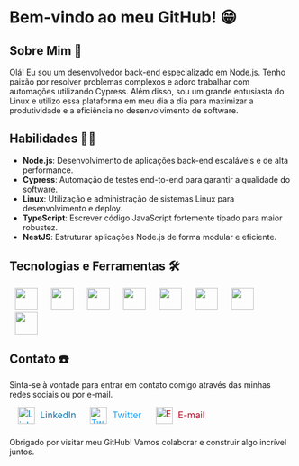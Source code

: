 # Bem-vindo ao meu GitHub! 😁

## Sobre Mim 📖

Olá! Eu sou um desenvolvedor back-end especializado em Node.js. Tenho paixão por resolver problemas complexos e adoro trabalhar com automações utilizando Cypress. Além disso, sou um grande entusiasta do Linux e utilizo essa plataforma em meu dia a dia para maximizar a produtividade e a eficiência no desenvolvimento de software.

## Habilidades 👨‍💻

- **Node.js**: Desenvolvimento de aplicações back-end escaláveis e de alta performance.
- **Cypress**: Automação de testes end-to-end para garantir a qualidade do software.
- **Linux**: Utilização e administração de sistemas Linux para desenvolvimento e deploy.
- **TypeScript**: Escrever código JavaScript fortemente tipado para maior robustez.
- **NestJS**: Estruturar aplicações Node.js de forma modular e eficiente.

## Tecnologias e Ferramentas 🛠️

<span align="center">
  <img src="https://cdn.jsdelivr.net/gh/devicons/devicon@latest/icons/nestjs/nestjs-original.svg" height="40" style="margin: auto 10px;" />
  <img src="https://cdn.jsdelivr.net/gh/devicons/devicon@latest/icons/cypressio/cypressio-original.svg" height="40" style="margin: auto 10px;" />
  <img src="https://cdn.jsdelivr.net/gh/devicons/devicon@latest/icons/nodejs/nodejs-original.svg" height="40" style="margin: auto 10px;" />
  <img src="https://cdn.jsdelivr.net/gh/devicons/devicon@latest/icons/typescript/typescript-original.svg" height="40" style="margin: auto 10px;" />
  <img src="https://cdn.jsdelivr.net/gh/devicons/devicon@latest/icons/react/react-original.svg" height="40" style="margin: auto 10px;" />
  <img src="https://cdn.jsdelivr.net/gh/devicons/devicon@latest/icons/python/python-original.svg" height="40" style="margin: auto 10px;" />
  <img src="https://cdn.jsdelivr.net/gh/devicons/devicon@latest/icons/linux/linux-original.svg" height="40" style="margin: auto 10px;" />
  <img src="https://cdn.jsdelivr.net/gh/devicons/devicon@latest/icons/vscode/vscode-original.svg" height="40" style="margin: auto 10px;" />
</span>

## Contato ☎️

<p>Sinta-se à vontade para entrar em contato comigo através das minhas redes sociais ou por e-mail.</p>

<ul style="list-style-type: none; padding: 0; display: flex;">
  <li style="margin-bottom: 10px;">
    <a href="https://www.linkedin.com/in/matheus-prestes-de-melo/" style="text-decoration: none; color: #0e76a8; margin: 10px; font-size: 12pt">
      <img src="https://cdn-icons-png.flaticon.com/512/174/174857.png" alt="LinkedIn" style="margin: auto 5px; width: 30px; vertical-align: middle;"> LinkedIn
    </a>
  </li>
  <li style="margin-bottom: 10px;">
    <a href="https://x.com/Matheus_744" style="text-decoration: none; color: #1DA1F2; margin: 10px; font-size: 12pt">
      <img src="https://cdn-icons-png.flaticon.com/512/733/733579.png" alt="Twitter" style="margin: auto 5px; width: 30px; vertical-align: middle;"> Twitter
    </a>
  </li>
  <li style="margin-bottom: 10px;">
    <a href="mailto:matheusprestesdmelo744@gmail.com" style="text-decoration: none; color: #BB001B; margin: 10px; font-size: 12pt">
      <img src="https://cdn-icons-png.flaticon.com/512/732/732200.png" alt="Email" style="margin: auto 5px; width: 30px; vertical-align: middle;"> E-mail
    </a>
  </li>
</ul>

<p>Obrigado por visitar meu GitHub! Vamos colaborar e construir algo incrível juntos.</p>
